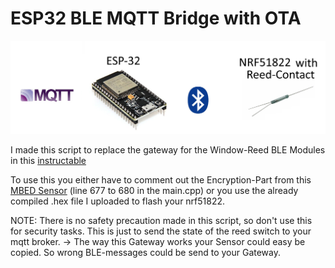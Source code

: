 # ESP32 BLE MQTT Bridge with OTA

![alt text](https://github.com/1ch1o/HomeAutomation/blob/master/ESP32_ble_mqtt_bridge/ESP32-mqtt-ble-bridge.png)

I made this script to replace the gateway for the Window-Reed BLE Modules in this [instructable](https://www.instructables.com/id/LoRa-Tooth-Small-Wireless-Sensors/)

To use this you either have to comment out the Encryption-Part from this [MBED Sensor](https://os.mbed.com/users/electronichamsters/code/BLE_Sensor/) (line 677 to 680 in the main.cpp) or you use the already compiled .hex file I uploaded to flash your nrf51822.

NOTE: There is no safety precaution made in this script, so don't use this for security tasks. This is just to send the state of the reed switch to your mqtt broker.
-> The way this Gateway works your Sensor could easy be copied. So wrong BLE-messages could be send to your Gateway.



